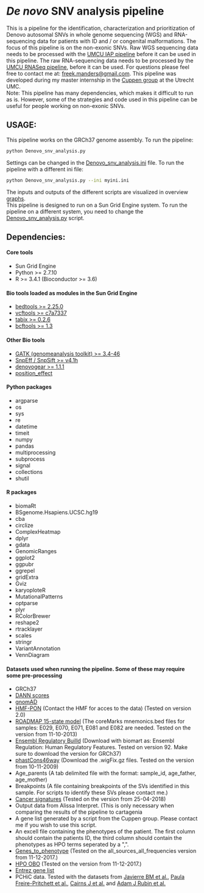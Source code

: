 # *De* *novo* SNV analysis pipeline

This is a pipeline for the identification, characterization and prioritization of Denovo autosomal SNVs in whole genome sequencing (WGS) and RNA-sequencing data for patients with ID and / or congenital malformations. The focus of this pipeline is on the non-exonic SNVs. Raw WGS sequencing data needs to be processed with the [UMCU IAP pipeline](https://github.com/UMCUGenetics/IAP) before it can be used in this pipeline. The raw RNA-sequencing data needs to be processed by the [UMCU RNASeq pipeline](https://github.com/UMCUGenetics/RNASeq), before it can be used. For questions please feel free to contact me at: freek.manders@gmail.com. This pipeline was developed during my master internship in the [Cuppen group](https://www.umcutrecht.nl/en/Research/Research-centers/Center-for-Molecular-Medicine/Section-Genetics/Cuppen) at the Utrecht UMC.<br/>
Note: This pipeline has many dependencies, which makes it difficult to run as is. However, some of the strategies and code used in this pipeline can be useful for people working on non-exonic SNVs.

## USAGE:
This pipeline works on the GRCh37 genome assembly.
To run the pipeline:
```bash
python Denovo_snv_analysis.py
```
Settings can be changed in the [Denovo_snv_analysis.ini](Denovo_snv_analysis.ini) file.
To run the pipeline with a different ini file:
```bash
python Denovo_snv_analysis.py --ini myini.ini
```
The inputs and outputs of the different scripts are visualized in overview [graphs](Pipeline_overview_graphs.pdf).<br/>
This pipeline is designed to run on a Sun Grid Engine system. To run the pipeline on a different system, you need to change the [Denovo_snv_analysis.py](Denovo_snv_analysis.py) script.


## Dependencies:
#### Core tools
- Sun Grid Engine
- Python >= 2.7.10
- R >= 3.4.1 (Bioconductor >= 3.6)

#### Bio tools loaded as modules in the Sun Grid Engine
- [bedtools >= 2.25.0](https://github.com/arq5x/bedtools2)
- [vcftools >= c7a7337](http://vcftools.sourceforge.net/)
- [tabix >= 0.2.6](http://www.htslib.org/doc/tabix.html)
- [bcftools >= 1.3](https://samtools.github.io/bcftools/)

#### Other Bio tools
- [GATK (genomeanalysis toolkit) >= 3.4-46](https://www.broadinstitute.org/gatk/)
- [SnpEff / SnpSift >= v4.1h](http://snpeff.sourceforge.net/)
- [denovogear >= 1.1.1](https://github.com/denovogear/denovogear)
- [position_effect](https://github.com/ibn-salem/position_effect)

#### Python packages
- argparse
- os
- sys
- re
- datetime
- timeit
- numpy
- pandas
- multiprocessing
- subprocess
- signal
- collections
- shutil

#### R packages
- biomaRt
- BSgenome.Hsapiens.UCSC.hg19
- cba
- circlize
- ComplexHeatmap
- dplyr
- gdata
- GenomicRanges
- ggplot2
- ggpubr
- ggrepel
- gridExtra
- Gviz
- karyoploteR
- MutationalPatterns
- optparse
- plyr
- RColorBrewer
- reshape2
- rtracklayer
- scales
- stringr
- VariantAnnotation
- VennDiagram

#### Datasets used when running the pipeline. Some of these may require some pre-processing
- GRCh37
- [DANN scores](https://cbcl.ics.uci.edu/public_data/DANN/)
- [gnomAD](http://gnomad.broadinstitute.org/)
- [HMF-PON](https://www.hartwigmedicalfoundation.nl/) (Contact the HMF for acces to the data) (Tested on version 2.0)
- [ROADMAP 15-state model](https://egg2.wustl.edu/roadmap/web_portal/chr_state_learning.html) (The coreMarks mnemonics.bed files for samples: E029, E070, E071, E081 and E082 are needed. Tested on the version from 11-10-2013)
- [Ensembl Regulatory Builld](https://grch37.ensembl.org/index.html) (Download with biomart as: Ensembl Regulation: Human Regulatory Features. Tested on version 92. Make sure to download the version for GRCh37)
- [phastCons46way](http://hgdownload.cse.ucsc.edu/goldenPath/hg19/phastCons46way/vertebrate/) (Download the .wigFix.gz files. Tested on the version from 10-11-2009)
- Age_parents (A tab delimited file with the format: sample_id, age_father, age_mother)
- Breakpoints (A file containing breakpoints of the SVs identified in this sample. For scripts to identify these SVs please contact me.)
- [Cancer signatures](http://cancer.sanger.ac.uk/cancergenome/assets/signatures_probabilities.txt) (Tested on the version from 25-04-2018)
- Output data from Alissa Interpret. (This is only necessary when comparing the results of the pipeline to cartagenia
- A gene list generated by a script from the Cuppen group. Please contact me if you wish to use this script.
- An excell file containing the phenotypes of the patient. The first column should contain the patients ID, the third column should contain the phenotypes as HPO terms seperated by a ",".
- [Genes_to_phenotype](http://human-phenotype-ontology.github.io/) (Tested on the all_sources_all_frequencies version from 11-12-2017.)
- [HPO OBO](http://human-phenotype-ontology.github.io/) (Tested on the version from 11-12-2017.)
- [Entrez gene list](https://github.com/ibn-salem/position_effect)
- PCHiC data. Tested with the datasets from [Javierre BM et al.](https://www.sciencedirect.com/science/article/pii/S0092867416313228?via%3Dihub), [Paula Freire-Pritchett et al.](https://elifesciences.org/articles/21926), [Cairns J et al.](https://genomebiology.biomedcentral.com/articles/10.1186/s13059-016-0992-2) and [Adam J Rubin et al.](https://www.nature.com/articles/ng.3935)
